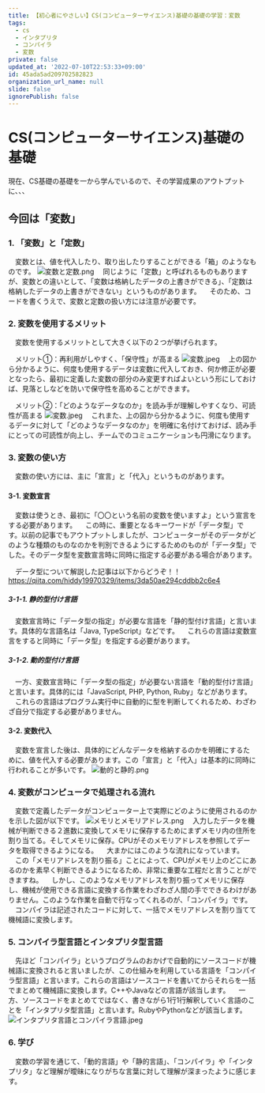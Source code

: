 ```yaml
---
title: 【初心者にやさしい】CS(コンピューターサイエンス)基礎の基礎の学習：変数
tags:
  - cs
  - インタプリタ
  - コンパイラ
  - 変数
private: false
updated_at: '2022-07-10T22:53:33+09:00'
id: 45ada5ad209702582823
organization_url_name: null
slide: false
ignorePublish: false
---
```

# CS(コンピューターサイエンス)基礎の基礎
現在、CS基礎の基礎を一から学んでいるので、その学習成果のアウトプットに、、、

## 今回は「変数」

### 1. 「変数」と「定数」
　変数とは、値を代入したり、取り出したりすることができる「箱」のようなものです。
![変数と定数.png](https://qiita-image-store.s3.ap-northeast-1.amazonaws.com/0/2375287/2004b4b9-ac7e-dbc5-ec5b-75f1b553da9a.png)
　同じように「定数」と呼ばれるものもありますが、変数との違いとして、「変数は格納したデータの上書きができる」、「定数は格納したデータの上書きができない」というものがあります。
　そのため、コードを書くうえで、変数と定数の扱い方には注意が必要です。

### 2. 変数を使用するメリット
　変数を使用するメリットとして大きく以下の２つが挙げられます。

　メリット①：再利用がしやすく、「保守性」が高まる
![変数.jpeg](https://qiita-image-store.s3.ap-northeast-1.amazonaws.com/0/2375287/4901a7ea-8392-52e5-6eb4-35db6b32129c.jpeg)
　上の図から分かるように、何度も使用するデータは変数に代入しておき、何か修正が必要となったら、最初に定義した変数の部分のみ変更すればよいという形にしておけば、見落としなどを防いで保守性を高めることができます。

　メリット②：「どのようなデータなのか」を読み手が理解しやすくなり、可読性が高まる
![変数.jpeg](https://qiita-image-store.s3.ap-northeast-1.amazonaws.com/0/2375287/63a4b4d6-7c25-6112-b945-6da8cdf4ed26.jpeg)
　これまた、上の図から分かるように、何度も使用するデータに対して「どのようなデータなのか」を明確に名付けておけば、読み手にとっての可読性が向上し、チームでのコミュニケーションも円滑になります。

### 3. 変数の使い方
　変数の使い方には、主に「宣言」と「代入」というものがあります。

#### 3-1. 変数宣言
　変数は使うとき、最初に「〇〇という名前の変数を使いますよ」という宣言をする必要があります。
　この時に、重要となるキーワードが「データ型」です。以前の記事でもアウトプットしましたが、コンピューターがそのデータがどのような種類のものなのかを判別できるようにするためのものが「データ型」でした。そのデータ型を変数宣言時に同時に指定する必要がある場合があります。

　データ型について解説した記事は以下からどうぞ！！
　https://qiita.com/hiddy19970329/items/3da50ae294cddbb2c6e4

##### 3-1-1. 静的型付け言語
　変数宣言時に「データ型の指定」が必要な言語を「静的型付け言語」と言います。具体的な言語名は「Java, TypeScript」などです。
　これらの言語は変数宣言をすると同時に「データ型」を指定する必要があります。

##### 3-1-2. 動的型付け言語
　一方、変数宣言時に「データ型の指定」が必要ない言語を「動的型付け言語」と言います。具体的には「JavaScript, PHP, Python, Ruby」などがあります。
　これらの言語はプログラム実行中に自動的に型を判断してくれるため、わざわざ自分で指定する必要がありません。

#### 3-2. 変数代入 
　変数を宣言した後は、具体的にどんなデータを格納するのかを明確にするために、値を代入する必要があります。この「宣言」と「代入」は基本的に同時に行われることが多いです。
![動的と静的.png](https://qiita-image-store.s3.ap-northeast-1.amazonaws.com/0/2375287/b06cf177-82d4-d686-2e2f-65272d2e31bc.png)

### 4. 変数がコンピュータで処理される流れ 
　変数で定義したデータがコンピューター上で実際にどのように使用されるのかを示した図が以下です。
![メモリとメモリアドレス.png](https://qiita-image-store.s3.ap-northeast-1.amazonaws.com/0/2375287/882b9bdd-c19c-4e9b-e57b-4447c3f41151.png)
　入力したデータを機械が判断できる２進数に変換してメモリに保存するためにまずメモリ内の住所を割り当てる。そしてメモリに保存。CPUがそのメモリアドレスを参照してデータを取得できるようになる。
　大まかにはこのような流れになっています。
　この「メモリアドレスを割り振る」ことによって、CPUがメモリ上のどこにあるのかを素早く判断できるようになるため、非常に重要な工程だと言うことができますね。
　しかし、このようなメモリアドレスを割り振ってメモリに保存し、機械が使用できる言語に変換する作業をわざわざ人間の手でできるわけがありません。このような作業を自動で行なってくれるのが、「コンパイラ」です。
　コンパイラは記述されたコードに対して、一括でメモリアドレスを割り当てて機械語に変換します。

### 5. コンパイラ型言語とインタプリタ型言語
　先ほど「コンパイラ」というプログラムのおかげで自動的にソースコードが機械語に変換されると言いましたが、この仕組みを利用している言語を「コンパイラ型言語」と言います。これらの言語はソースコードを書いてからそれらを一括でまとめて機械語に変換します。C++やJavaなどの言語が該当します。
　一方、ソースコードをまとめてではなく、書きながら1行1行解釈していく言語のことを「インタプリタ型言語」と言います。RubyやPythonなどが該当します。
![インタプリタ言語とコンパイラ言語.jpeg](https://qiita-image-store.s3.ap-northeast-1.amazonaws.com/0/2375287/c2569032-993c-6cf8-6772-a8b780569406.jpeg)

### 6. 学び
　変数の学習を通じて、「動的言語」や「静的言語」、「コンパイラ」や「インタプリタ」など理解が曖昧になりがちな言葉に対して理解が深まったように感じます。

